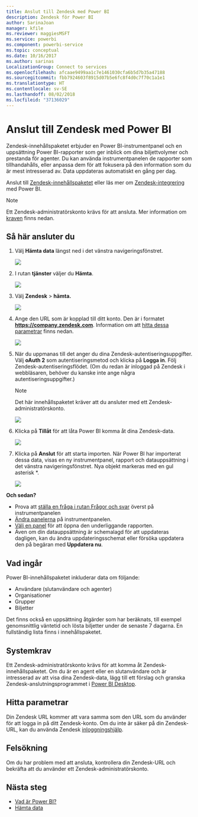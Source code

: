 ```yaml
---
title: Anslut till Zendesk med Power BI
description: Zendesk för Power BI
author: SarinaJoan
manager: kfile
ms.reviewer: maggiesMSFT
ms.service: powerbi
ms.component: powerbi-service
ms.topic: conceptual
ms.date: 10/16/2017
ms.author: sarinas
LocalizationGroup: Connect to services
ms.openlocfilehash: afcaae9499aa1c7e1461030cfa6b5d7b35a47188
ms.sourcegitcommit: fbb7924603f8915d07b5e6fc8f4d0c7f70c1a1e1
ms.translationtype: HT
ms.contentlocale: sv-SE
ms.lasthandoff: 08/02/2018
ms.locfileid: "37136029"
---
```

# <a name="connect-to-zendesk-with-power-bi"></a>Anslut till Zendesk med Power BI
Zendesk-innehållspaketet erbjuder en Power BI-instrumentpanel och en uppsättning Power BI-rapporter som ger inblick om dina biljettvolymer och prestanda för agenter. Du kan använda instrumentpanelen de rapporter som tillhandahålls, eller anpassa dem för att fokusera på den information som du är mest intresserad av.  Data uppdateras automatiskt en gång per dag. 

Anslut till [Zendesk-innehållspaketet](https://app.powerbi.com/getdata/services/zendesk) eller läs mer om [Zendesk-integrering](https://powerbi.microsoft.com/integrations/zendesk) med Power BI.

>[!NOTE]
>Ett Zendesk-administratörskonto krävs för att ansluta. Mer information om [kraven](#Requirements) finns nedan.

## <a name="how-to-connect"></a>Så här ansluter du
1. Välj **Hämta data** längst ned i det vänstra navigeringsfönstret.
   
   ![](media/service-connect-to-zendesk/pbi_getdata.png)
2. I rutan **tjänster** väljer du **Hämta**.
   
   ![](media/service-connect-to-zendesk/pbi_getservices.png) 
3. Välj **Zendesk** \> **hämta.**
   
   ![](media/service-connect-to-zendesk/zendesk.png)
4. Ange den URL som är kopplad till ditt konto. Den är i formatet **https://company.zendesk.com**. Information om att [hitta dessa parametrar](#FindingParams) finns nedan.
   
   ![](media/service-connect-to-zendesk/pbi_zendeskconnect.png)
5. När du uppmanas till det anger du dina Zendesk-autentiseringsuppgifter.  Välj **oAuth 2** som autentiseringsmetod och klicka på **Logga in**. Följ Zendesk-autentiseringsflödet. (Om du redan är inloggad på Zendesk i webbläsaren, behöver du kanske inte ange några autentiseringsuppgifter.)
   
   > [!NOTE]
   > Det här innehållspaketet kräver att du ansluter med ett Zendesk-administratörskonto. 
   > 
   > 
   
   ![](media/service-connect-to-zendesk/pbi_zendesksignin.png)
6. Klicka på **Tillåt** för att låta Power BI komma åt dina Zendesk-data.
   
   ![](media/service-connect-to-zendesk/zendesk2.jpg)
7. Klicka på **Anslut** för att starta importen. När Power BI har importerat dessa data, visas en ny instrumentpanel, rapport och datauppsättning i det vänstra navigeringsfönstret. Nya objekt markeras med en gul asterisk \*.
   
   ![](media/service-connect-to-zendesk/pbi_zendeskdash.png)

**Och sedan?**

* Prova att [ställa en fråga i rutan Frågor och svar](power-bi-q-and-a.md) överst på instrumentpanelen
* [Ändra panelerna](service-dashboard-edit-tile.md) på instrumentpanelen.
* [Välj en panel](service-dashboard-tiles.md) för att öppna den underliggande rapporten.
* Även om din datauppsättning är schemalagd för att uppdateras dagligen, kan du ändra uppdateringsschemat eller försöka uppdatera den på begäran med **Uppdatera nu**.

## <a name="whats-included"></a>Vad ingår
Power BI-innehållspaketet inkluderar data om följande:  

* Användare (slutanvändare och agenter)  
* Organisationer  
* Grupper  
* Biljetter  

Det finns också en uppsättning åtgärder som har beräknats, till exempel genomsnittlig väntetid och lösta biljetter under de senaste 7 dagarna. En fullständig lista finns i innehållspaketet.

<a name="Requirements"></a>

## <a name="system-requirements"></a>Systemkrav
Ett Zendesk-administratörskonto krävs för att komma åt Zendesk-innehållspaketet. Om du är en agent eller en slutanvändare och är intresserad av att visa dina Zendesk-data, lägg till ett förslag och granska Zendesk-anslutningsprogrammet i [Power BI Desktop](desktop-connect-to-data.md).

<a name="FindingParams"></a>

## <a name="finding-parameters"></a>Hitta parametrar
Din Zendesk URL kommer att vara samma som den URL som du använder för att logga in på ditt Zendesk-konto. Om du inte är säker på din Zendesk-URL, kan du använda Zendesk [inloggningshjälp](https://www.zendesk.com/login/).

## <a name="troubleshooting"></a>Felsökning
Om du har problem med att ansluta, kontrollera din Zendesk-URL och bekräfta att du använder ett Zendesk-administratörskonto.

## <a name="next-steps"></a>Nästa steg
* [Vad är Power BI?](power-bi-overview.md)
* [Hämta data](service-get-data.md)

